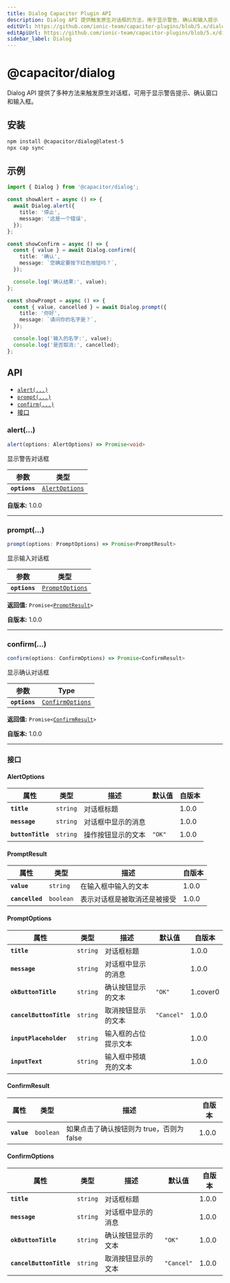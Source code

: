 ```yaml
---
title: Dialog Capacitor Plugin API
description: Dialog API 提供触发原生对话框的方法，用于显示警告、确认和输入提示
editUrl: https://github.com/ionic-team/capacitor-plugins/blob/5.x/dialog/README.md
editApiUrl: https://github.com/ionic-team/capacitor-plugins/blob/5.x/dialog/src/definitions.ts
sidebar_label: Dialog
---
```


# @capacitor/dialog

Dialog API 提供了多种方法来触发原生对话框，可用于显示警告提示、确认窗口和输入框。

## 安装

```bash
npm install @capacitor/dialog@latest-5
npx cap sync
```

## 示例

```typescript
import { Dialog } from '@capacitor/dialog';

const showAlert = async () => {
  await Dialog.alert({
    title: '停止',
    message: '这是一个错误',
  });
};

const showConfirm = async () => {
  const { value } = await Dialog.confirm({
    title: '确认',
    message: `您确定要按下红色按钮吗？`,
  });

  console.log('确认结果:', value);
};

const showPrompt = async () => {
  const { value, cancelled } = await Dialog.prompt({
    title: '你好',
    message: `请问你的名字是？`,
  });

  console.log('输入的名字:', value);
  console.log('是否取消:', cancelled);
};
```

## API

<docgen-index>

* [`alert(...)`](#alert)
* [`prompt(...)`](#prompt)
* [`confirm(...)`](#confirm)
* [接口](#interfaces)

</docgen-index>

<docgen-api>
<!--Update the source file JSDoc comments and rerun docgen to update the docs below-->

### alert(...)

```typescript
alert(options: AlertOptions) => Promise<void>
```

显示警告对话框

| 参数          | 类型                                                  |
| ------------- | ----------------------------------------------------- |
| **`options`** | <code><a href="#alertoptions">AlertOptions</a></code> |

**自版本:** 1.0.0

--------------------


### prompt(...)

```typescript
prompt(options: PromptOptions) => Promise<PromptResult>
```

显示输入对话框

| 参数          | 类型                                                    |
| ------------- | ------------------------------------------------------- |
| **`options`** | <code><a href="#promptoptions">PromptOptions</a></code> |

**返回值:** <code>Promise&lt;<a href="#promptresult">PromptResult</a>&gt;</code>

**自版本:** 1.0.0

--------------------


### confirm(...)

```typescript
confirm(options: ConfirmOptions) => Promise<ConfirmResult>
```

显示确认对话框

| 参数          | Type                                                      |
| ------------- | --------------------------------------------------------- |
| **`options`** | <code><a href="#confirmoptions">ConfirmOptions</a></code> |

**返回值:** <code>Promise&lt;<a href="#confirmresult">ConfirmResult</a>&gt;</code>

**自版本:** 1.0.0

--------------------


### 接口


#### AlertOptions

| 属性               | 类型                | 描述                           | 默认值           | 自版本 |
| ------------------ | ------------------- | ------------------------------ | ---------------- | ------ |
| **`title`**        | <code>string</code> | 对话框标题                     |                  | 1.0.0  |
| **`message`**      | <code>string</code> | 对话框中显示的消息             |                  | 1.0.0  |
| **`buttonTitle`**  | <code>string</code> | 操作按钮显示的文本             | <code>"OK"</code> | 1.0.0  |


#### PromptResult

| 属性             | 类型                 | 描述                                   | 自版本 |
| ---------------- | -------------------- | -------------------------------------- | ------ |
| **`value`**      | <code>string</code>  | 在输入框中输入的文本                   | 1.0.0  |
| **`cancelled`**  | <code>boolean</code> | 表示对话框是被取消还是被接受           | 1.0.0  |


#### PromptOptions

| 属性                      | 类型                | 描述                                | 默认值               | 自版本 |
| ------------------------- | ------------------- | ----------------------------------- | ------------------- | ------ |
| **`title`**               | <code>string</code> | 对话框标题                          |                     | 1.0.0  |
| **`message`**             | <code>string</code> | 对话框中显示的消息                  |                     | 1.0.0  |
| **`okButtonTitle`**       | <code>string</code> | 确认按钮显示的文本                  | <code>"OK"</code>   | 1.cover0 |
| **`cancelButtonTitle`**   | <code>string</code> | 取消按钮显示的文本                  | <code>"Cancel"</code> | 1.0.0  |
| **`inputPlaceholder`**    | <code>string</code> | 输入框的占位提示文本                |                     | 1.0.0  |
| **`inputText`**           | <code>string</code> | 输入框中预填充的文本                |                     | 1.0.0  |


#### ConfirmResult

| 属性          | 类型                 | 描述                                       | 自版本 |
| ------------- | -------------------- | ------------------------------------------ | ------ |
| **`value`**   | <code>boolean</code> | 如果点击了确认按钮则为 true，否则为 false  | 1.0.0  |


#### ConfirmOptions

| 属性                      | 类型                | 描述                                | 默认值               | 自版本 |
| ------------------------- | ------------------- | ----------------------------------- | ------------------- | ------ |
| **`title`**               | <code>string</code> | 对话框标题                          |                     | 1.0.0  |
| **`message`**             | <code>string</code> | 对话框中显示的消息                  |                     | 1.0.0  |
| **`okButtonTitle`**       | <code>string</code> | 确认按钮显示的文本                  | <code>"OK"</code>   | 1.0.0  |
| **`cancelButtonTitle`**   | <code>string</code> | 取消按钮显示的文本                  | <code>"Cancel"</code> | 1.0.0  |

</docgen-api>